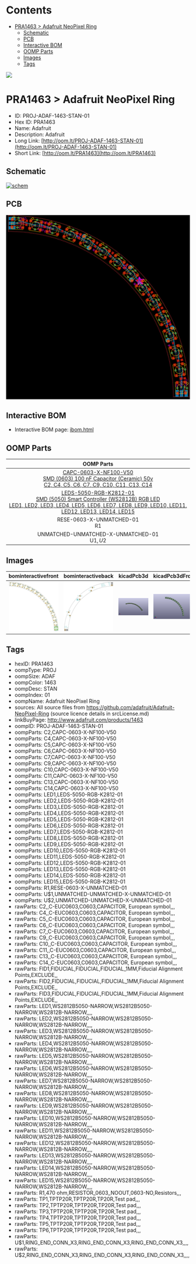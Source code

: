 



Contents
========

* [PRA1463 > Adafruit NeoPixel Ring](#pra1463--adafruit-neopixel-ring)
	* [Schematic](#schematic)
	* [PCB](#pcb)
	* [Interactive BOM](#interactive-bom)
	* [OOMP Parts](#oomp-parts)
	* [Images](#images)
	* [Tags](#tags)
  
![][im]
# PRA1463 > Adafruit NeoPixel Ring

- ID: PROJ-ADAF-1463-STAN-01
- Hex ID: PRA1463
- Name: Adafruit
- Description: Adafruit
- Long Link: [http://oom.lt/PROJ-ADAF-1463-STAN-01](http://oom.lt/PROJ-ADAF-1463-STAN-01)
- Short Link: [http://oom.lt/PRA1463](http://oom.lt/PRA1463)

## Schematic
  
[![schem](eagleSchemImage.png)](eagleSchemImage.png)
## PCB
  
[![pcb](eagleImage.png)](eagleImage.png)
## Interactive BOM

- Interactive BOM page: [ibom.html](https://htmlpreview.github.io/?https://github.com/oomlout/oomlout_OOMP_projects/blob/main/PROJ-ADAF-1463-STAN-01/kicad/bom/ibom.html)

## OOMP Parts
  

|OOMP Parts|
| :---: |
|[CAPC-0603-X-NF100-V50<br> SMD (0603) 100 nF Capacitor (Ceramic) 50v<br> C2, C4, C5, C6, C7, C9, C10, C11, C13, C14](https://github.com/oomlout/oomlout_OOMP_parts/tree/main/CAPC-0603-X-NF100-V50/)|
|[LEDS-5050-RGB-K2812-01<br> SMD (5050) Smart Controller (WS2812B) RGB LED<br> LED1, LED2, LED3, LED4, LED5, LED6, LED7, LED8, LED9, LED10, LED11, LED12, LED13, LED14, LED15](https://github.com/oomlout/oomlout_OOMP_parts/tree/main/LEDS-5050-RGB-K2812-01/)|
|RESE-0603-X-UNMATCHED-01<BR>R1|
|UNMATCHED-UNMATCHED-X-UNMATCHED-01<BR>U$1, U$2|

## Images
  
  

|bominteractivefront|bominteractiveback|kicadPcb3d|kicadPcb3dFront|kicadPcb3dBack|eagleImage|eagleSchemImage|pcbdraw|pcbdrawback|
| :---: | :---: | :---: | :---: | :---: | :---: | :---: | :---: | :---: |
|[![bominteractivefront](bomFront_140.png)](bomFront.png)|[![bominteractiveback](bomBack_140.png)](bomBack.png)|[![kicadPcb3d](kicadPcb3d_140.png)](kicadPcb3d.png)|[![kicadPcb3dFront](kicadPcb3dFront_140.png)](kicadPcb3dFront.png)|[![kicadPcb3dBack](kicadPcb3dBack_140.png)](kicadPcb3dBack.png)|[![eagleImage](eagleImage_140.png)](eagleImage.png)|[![eagleSchemImage](eagleSchemImage_140.png)](eagleSchemImage.png)|[![pcbdraw](pcbdraw_140.png)](pcbdraw.png)|[![pcbdrawback](pcbdrawBack_140.png)](pcbdrawBack.png)|

## Tags

- hexID: PRA1463
- oompType: PROJ
- oompSize: ADAF
- oompColor: 1463
- oompDesc: STAN
- oompIndex: 01
- oompName: Adafruit NeoPixel Ring
- sources: All source files from https://github.com/adafruit/Adafruit-NeoPixel-Ring (source licence details in srcLicense.md)
- linkBuyPage: http://www.adafruit.com/products/1463
- oompID: PROJ-ADAF-1463-STAN-01
- oompParts: C2,CAPC-0603-X-NF100-V50
- oompParts: C4,CAPC-0603-X-NF100-V50
- oompParts: C5,CAPC-0603-X-NF100-V50
- oompParts: C6,CAPC-0603-X-NF100-V50
- oompParts: C7,CAPC-0603-X-NF100-V50
- oompParts: C9,CAPC-0603-X-NF100-V50
- oompParts: C10,CAPC-0603-X-NF100-V50
- oompParts: C11,CAPC-0603-X-NF100-V50
- oompParts: C13,CAPC-0603-X-NF100-V50
- oompParts: C14,CAPC-0603-X-NF100-V50
- oompParts: LED1,LEDS-5050-RGB-K2812-01
- oompParts: LED2,LEDS-5050-RGB-K2812-01
- oompParts: LED3,LEDS-5050-RGB-K2812-01
- oompParts: LED4,LEDS-5050-RGB-K2812-01
- oompParts: LED5,LEDS-5050-RGB-K2812-01
- oompParts: LED6,LEDS-5050-RGB-K2812-01
- oompParts: LED7,LEDS-5050-RGB-K2812-01
- oompParts: LED8,LEDS-5050-RGB-K2812-01
- oompParts: LED9,LEDS-5050-RGB-K2812-01
- oompParts: LED10,LEDS-5050-RGB-K2812-01
- oompParts: LED11,LEDS-5050-RGB-K2812-01
- oompParts: LED12,LEDS-5050-RGB-K2812-01
- oompParts: LED13,LEDS-5050-RGB-K2812-01
- oompParts: LED14,LEDS-5050-RGB-K2812-01
- oompParts: LED15,LEDS-5050-RGB-K2812-01
- oompParts: R1,RESE-0603-X-UNMATCHED-01
- oompParts: U$1,UNMATCHED-UNMATCHED-X-UNMATCHED-01
- oompParts: U$2,UNMATCHED-UNMATCHED-X-UNMATCHED-01
- rawParts: C2,,C-EUC0603,C0603,CAPACITOR, European symbol,,,
- rawParts: C4,,C-EUC0603,C0603,CAPACITOR, European symbol,,,
- rawParts: C5,,C-EUC0603,C0603,CAPACITOR, European symbol,,,
- rawParts: C6,,C-EUC0603,C0603,CAPACITOR, European symbol,,,
- rawParts: C7,,C-EUC0603,C0603,CAPACITOR, European symbol,,,
- rawParts: C9,,C-EUC0603,C0603,CAPACITOR, European symbol,,,
- rawParts: C10,,C-EUC0603,C0603,CAPACITOR, European symbol,,,
- rawParts: C11,,C-EUC0603,C0603,CAPACITOR, European symbol,,,
- rawParts: C13,,C-EUC0603,C0603,CAPACITOR, European symbol,,,
- rawParts: C14,,C-EUC0603,C0603,CAPACITOR, European symbol,,,
- rawParts: FID1,FIDUCIAL,FIDUCIAL,FIDUCIAL_1MM,Fiducial Alignment Points,EXCLUDE,,
- rawParts: FID2,FIDUCIAL,FIDUCIAL,FIDUCIAL_1MM,Fiducial Alignment Points,EXCLUDE,,
- rawParts: FID3,FIDUCIAL,FIDUCIAL,FIDUCIAL_1MM,Fiducial Alignment Points,EXCLUDE,,
- rawParts: LED1,WS2812B5050-NARROW,WS2812B5050-NARROW,WS2812B-NARROW,,,,
- rawParts: LED2,WS2812B5050-NARROW,WS2812B5050-NARROW,WS2812B-NARROW,,,,
- rawParts: LED3,WS2812B5050-NARROW,WS2812B5050-NARROW,WS2812B-NARROW,,,,
- rawParts: LED4,WS2812B5050-NARROW,WS2812B5050-NARROW,WS2812B-NARROW,,,,
- rawParts: LED5,WS2812B5050-NARROW,WS2812B5050-NARROW,WS2812B-NARROW,,,,
- rawParts: LED6,WS2812B5050-NARROW,WS2812B5050-NARROW,WS2812B-NARROW,,,,
- rawParts: LED7,WS2812B5050-NARROW,WS2812B5050-NARROW,WS2812B-NARROW,,,,
- rawParts: LED8,WS2812B5050-NARROW,WS2812B5050-NARROW,WS2812B-NARROW,,,,
- rawParts: LED9,WS2812B5050-NARROW,WS2812B5050-NARROW,WS2812B-NARROW,,,,
- rawParts: LED10,WS2812B5050-NARROW,WS2812B5050-NARROW,WS2812B-NARROW,,,,
- rawParts: LED11,WS2812B5050-NARROW,WS2812B5050-NARROW,WS2812B-NARROW,,,,
- rawParts: LED12,WS2812B5050-NARROW,WS2812B5050-NARROW,WS2812B-NARROW,,,,
- rawParts: LED13,WS2812B5050-NARROW,WS2812B5050-NARROW,WS2812B-NARROW,,,,
- rawParts: LED14,WS2812B5050-NARROW,WS2812B5050-NARROW,WS2812B-NARROW,,,,
- rawParts: LED15,WS2812B5050-NARROW,WS2812B5050-NARROW,WS2812B-NARROW,,,,
- rawParts: R1,470 ohm,RESISTOR_0603_NOOUT,0603-NO,Resistors,,,
- rawParts: TP1,TPTP20R,TPTP20R,TP20R,Test pad,,,
- rawParts: TP2,TPTP20R,TPTP20R,TP20R,Test pad,,,
- rawParts: TP3,TPTP20R,TPTP20R,TP20R,Test pad,,,
- rawParts: TP4,TPTP20R,TPTP20R,TP20R,Test pad,,,
- rawParts: TP5,TPTP20R,TPTP20R,TP20R,Test pad,,,
- rawParts: TP6,TPTP20R,TPTP20R,TP20R,Test pad,,,
- rawParts: U$1,RING_END_CONN_X3,RING_END_CONN_X3,RING_END_CONN_X3,,,,
- rawParts: U$2,RING_END_CONN_X3,RING_END_CONN_X3,RING_END_CONN_X3,,,,



[im]: kicadPcb3d_450.png
